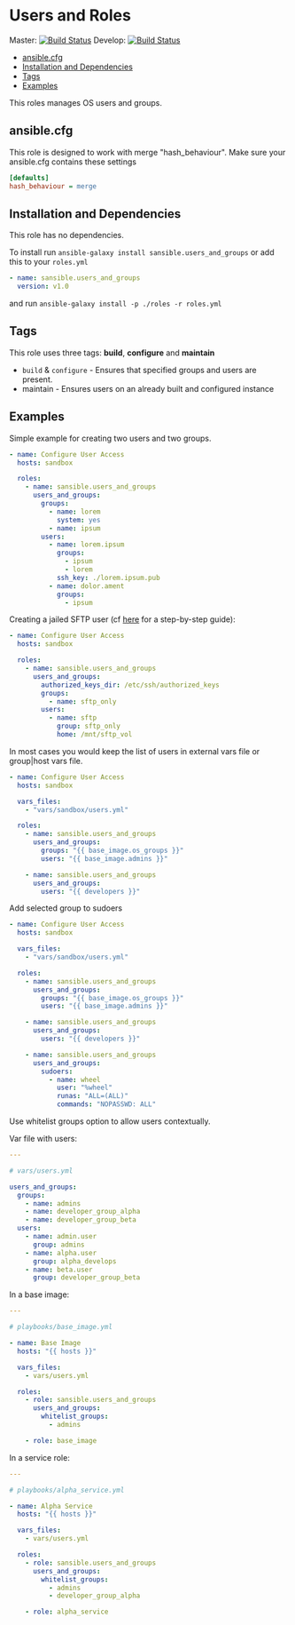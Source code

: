 # Users and Roles

Master: [![Build Status](https://travis-ci.org/sansible/users_and_groups.svg?branch=master)](https://travis-ci.org/sansible/users_and_groups)
Develop: [![Build Status](https://travis-ci.org/sansible/users_and_groups.svg?branch=develop)](https://travis-ci.org/sansible/users_and_groups)

* [ansible.cfg](#ansible-cfg)
* [Installation and Dependencies](#installation-and-dependencies)
* [Tags](#tags)
* [Examples](#examples)

This roles manages OS users and groups.




## ansible.cfg

This role is designed to work with merge "hash_behaviour". Make sure your
ansible.cfg contains these settings

```INI
[defaults]
hash_behaviour = merge
```




## Installation and Dependencies

This role has no dependencies.

To install run `ansible-galaxy install sansible.users_and_groups` or add
this to your `roles.yml`

```YAML
- name: sansible.users_and_groups
  version: v1.0
```

and run `ansible-galaxy install -p ./roles -r roles.yml`




## Tags

This role uses three tags: **build**, **configure** and **maintain**

* `build` & `configure` - Ensures that specified groups and users are
  present.
* maintain - Ensures users on an already built and configured instance




## Examples

Simple example for creating two users and two groups.

```YAML
- name: Configure User Access
  hosts: sandbox

  roles:
    - name: sansible.users_and_groups
      users_and_groups:
        groups:
          - name: lorem
            system: yes
          - name: ipsum
        users:
          - name: lorem.ipsum
            groups:
              - ipsum
              - lorem
            ssh_key: ./lorem.ipsum.pub
          - name: dolor.ament
            groups:
              - ipsum
```

Creating a jailed SFTP user (cf [here](https://wiki.archlinux.org/index.php/SFTP_chroot) for a step-by-step guide):

```YAML
- name: Configure User Access
  hosts: sandbox

  roles:
    - name: sansible.users_and_groups
      users_and_groups:
        authorized_keys_dir: /etc/ssh/authorized_keys
        groups:
          - name: sftp_only
        users:
          - name: sftp
            group: sftp_only
            home: /mnt/sftp_vol
```

In most cases you would keep the list of users in external vars file or
group|host vars file.

```YAML
- name: Configure User Access
  hosts: sandbox

  vars_files:
    - "vars/sandbox/users.yml"

  roles:
    - name: sansible.users_and_groups
      users_and_groups:
        groups: "{{ base_image.os_groups }}"
        users: "{{ base_image.admins }}"

    - name: sansible.users_and_groups
      users_and_groups:
        users: "{{ developers }}"
```

Add selected group to sudoers

```YAML
- name: Configure User Access
  hosts: sandbox

  vars_files:
    - "vars/sandbox/users.yml"

  roles:
    - name: sansible.users_and_groups
      users_and_groups:
        groups: "{{ base_image.os_groups }}"
        users: "{{ base_image.admins }}"

    - name: sansible.users_and_groups
      users_and_groups:
        users: "{{ developers }}"

    - name: sansible.users_and_groups
      users_and_groups:
        sudoers:
          - name: wheel
            user: "%wheel"
            runas: "ALL=(ALL)"
            commands: "NOPASSWD: ALL"
```

Use whitelist groups option to allow users contextually.

Var file with users:

```YAML
---

# vars/users.yml

users_and_groups:
  groups:
    - name: admins
    - name: developer_group_alpha
    - name: developer_group_beta
  users:
    - name: admin.user
      group: admins
    - name: alpha.user
      group: alpha_develops
    - name: beta.user
      group: developer_group_beta
```

In a base image:

```YAML
---

# playbooks/base_image.yml

- name: Base Image
  hosts: "{{ hosts }}"

  vars_files:
    - vars/users.yml

  roles:
    - role: sansible.users_and_groups
      users_and_groups:
        whitelist_groups:
          - admins

    - role: base_image
```

In a service role:

```YAML
---

# playbooks/alpha_service.yml

- name: Alpha Service
  hosts: "{{ hosts }}"

  vars_files:
    - vars/users.yml

  roles:
    - role: sansible.users_and_groups
      users_and_groups:
        whitelist_groups:
          - admins
          - developer_group_alpha

    - role: alpha_service
```

